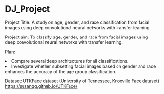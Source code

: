 # DJ_Project

Project Title: A study on age, gender, and race classification from facial images using deep convolutional neural networks with transfer learning

Project aim: To classify age, gender, and race from facial images using deep convolutional neural networks with transfer learning.

Plan:
<li> Compare several deep architectures for all classifications. </li>
<li> Investigate whether subsetting facial images based on gender and race enhances the accuracy of the age group classification.</li>


Dataset: UTKFace dataset (University of Tennessee, Knoxville Face dataset)
https://susanqq.github.io/UTKFace/
